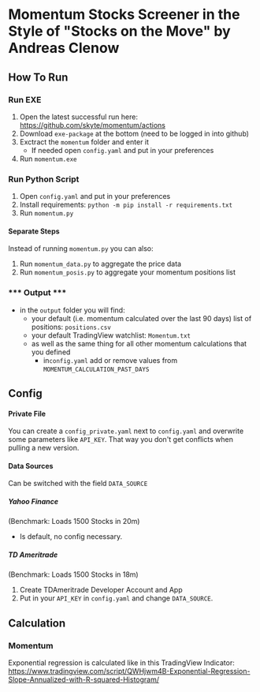 # Momentum Stocks Screener in the Style of "Stocks on the Move" by Andreas Clenow
## How To Run

### Run EXE

1. Open the latest successful run here: https://github.com/skyte/momentum/actions
2. Download `exe-package` at the bottom (need to be logged in into github)
3. Exctract the `momentum` folder and enter it
   - If needed open `config.yaml` and put in your preferences 
4. Run `momentum.exe`



### Run Python Script

1. Open `config.yaml` and put in your preferences 
2. Install requirements: `python -m pip install -r requirements.txt`
3. Run `momentum.py`

#### Separate Steps

Instead of running `momentum.py` you can also:

1. Run `momentum_data.py` to aggregate the price data
2. Run `momentum_posis.py` to aggregate your momentum positions list



### \*\*\* Output \*\*\*

- in the `output` folder you will find:
  - your default (i.e. momentum calculated over the last 90 days) list of positions: `positions.csv`
  - your default TradingView watchlist: `Momentum.txt`
  - as well as the same thing for all other momentum calculations that you defined
    - in`config.yaml` add or remove values from `MOMENTUM_CALCULATION_PAST_DAYS`



## Config

#### Private File

You can create a `config_private.yaml` next to `config.yaml` and overwrite some parameters like `API_KEY`. That way you don't get conflicts when pulling a new version.

#### Data Sources

Can be switched with the field `DATA_SOURCE`

##### Yahoo Finance

(Benchmark: Loads 1500 Stocks in 20m)

- Is default, no config necessary.

##### TD Ameritrade

(Benchmark: Loads 1500 Stocks in 18m)

1. Create TDAmeritrade Developer Account and App
2. Put in your `API_KEY` in `config.yaml` and change `DATA_SOURCE`.



## Calculation

### Momentum

Exponential regression is calculated like in this TradingView Indicator: https://www.tradingview.com/script/QWHjwm4B-Exponential-Regression-Slope-Annualized-with-R-squared-Histogram/

